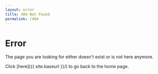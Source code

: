 ```yaml
---
layout: error
title: 404 Not Found
permalink: /404
---
```


# Error

The page you are looking for either doesn't exist or is not here anymore.

Click [here]({{ site.baseurl }}/) to go back to the home page.